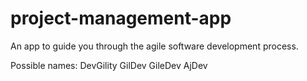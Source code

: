 # project-management-app

An app to guide you through the agile software development process.

Possible names:
DevGility
GilDev
GileDev
AjDev
